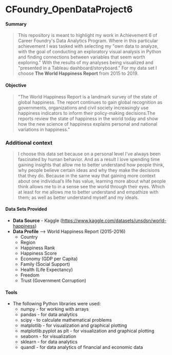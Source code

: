 # CFoundry_OpenDataProject6

#### Summary
> This repository is meant to highlight my work in Achievement 6 of Career Foundry's Data Analytics Program. Where in this particular achievement I was tasked with selecting my "own data to analyze, with the goal of conducting an exploratory visual analysis in Python and finding connections between variables that seem worth exploring." With the results of my analyses being visualized and "presented in a Tableau dashboard/storyboard." For my data set I choose **The World Happiness Report** from 2015 to 2019.

#### Objective
> "The World Happiness Report is a landmark survey of the state of global happiness. The report continues to gain global recognition as governments, organizations and civil society increasingly use happiness indicators to inform their policy-making decisions.The reports review the state of happiness in the world today and show how the new science of happiness explains personal and national variations in happiness."

### Additional context
> I choose this data set because on a personal level I've always been fascinated by human behavior. And as a result I love spending time gaining insights that allow me to better understand how people think, why people believe certain ideas and why they make the decisions that they do. Because in the same way that gaining more context about one individual’s life has value, learning more about what people think allows me to in a sense see the world through their eyes. Which at least for me allows me to better understand and empathize with them; as well as better understand myself and my ideals. 

#### Data Sets Provided 
- **Data Source** - Kaggle (https://www.kaggle.com/datasets/unsdsn/world-happiness) 
- **Data Profile** --> World Happiness Report (2015-2016)
  - Country
  - Region
  - Happiness Rank
  - Happiness Score
  - Economy (GDP per Capita)
  - Family (Social Support)
  - Health (Life Expectancy)
  - Freedom
  - Trust (Government Corruption)

#### Tools
- The following Python libraries were used:
  - numpy - for working with arrays
  - pandas - for data analytics
  - scipy - to calculate mathematical problems
  - matplotlib - for visualization and graphical plotting
  - matplotlib.pyplot as plt - for visualization and graphical plotting
  - seaborn - for visualization
  - sklearn - for data analytics
  - quandl - for data analytics of financial and economic data

